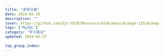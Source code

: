 ```yaml
---
title: "读写分离"
date: 2024-05-26
description: ""
cover: https://github.com/Gjt-9520/Resource/blob/main/Aimage-135/Aimage28.jpg?raw=true
tags: ["MySQL"]
category: "学习笔记"
updated: 2024-05-27
 
top_group_index: 
---
```


# 